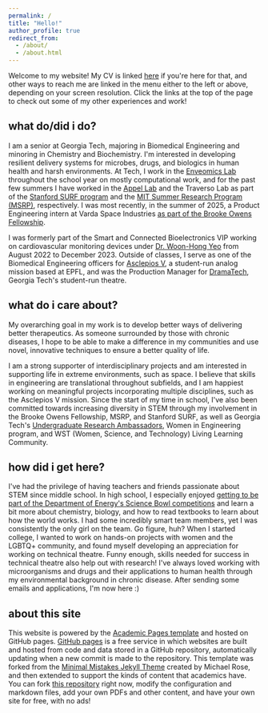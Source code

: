 ```yaml
---
permalink: /
title: "Hello!"
author_profile: true
redirect_from: 
  - /about/
  - /about.html
---
```


Welcome to my website! My CV is linked [here](https://sarakapasi.github.io/cv/) if you're here for that, and other ways to reach me are linked in the menu either to the left or above, depending on your screen resolution. Click the links at the top of the page to check out some of my other experiences and work!

what do/did i do?
------
I am a senior at Georgia Tech, majoring in Biomedical Engineering and minoring in Chemistry and Biochemistry. I'm interested in developing resilient delivery systems for microbes, drugs, and biologics in human health and harsh environments. At Tech, I work in the [Enveomics Lab](https://enve-omics.gatech.edu/people/) throughout the school year on mostly computational work, and for the past few summers I have worked in the [Appel Lab](https://www.supramolecularbiomaterials.com/) and the Traverso Lab as part of the [Stanford SURF program](https://engineering.stanford.edu/students-academics/equity-and-inclusion-initiatives/prospective-graduate-programs/summer) and the [MIT Summer Research Program (MSRP)](https://oge.mit.edu/msrp/profiles/sara-kapasi/), respectively. I was most recently, in the summer of 2025, a Product Engineering intern at Varda Space Industries [as part of the Brooke Owens Fellowship](https://www.brookeowensfellowship.org/sara-kapasi). 

I was formerly part of the Smart and Connected Bioelectronics VIP working on cardiovascular monitoring devices under [Dr. Woon-Hong Yeo](https://www.yeolabgatech.com/) from August 2022 to December 2023. Outside of classes, I serve as one of the Biomedical Engineering officers for [Asclepios V](https://asclepios.ch/), a student-run analog mission based at EPFL, and was the Production Manager for [DramaTech](https://dramatech.org/), Georgia Tech's student-run theatre.

what do i care about?
------
My overarching goal in my work is to develop better ways of delivering better therapeutics. As someone surrounded by those with chronic diseases, I hope to be able to make a difference in my communities and use novel, innovative techniques to ensure a better quality of life. 

I am a strong supporter of interdisciplinary projects and am interested in supporting life in extreme environments, such as space. I believe that skills in engineering are translational throughout subfields, and I am happiest working on meaningful projects incorporating multiple disciplines, such as the Asclepios V mission. Since the start of my time in school, I've also been committed towards increasing diversity in STEM through my involvement in the Brooke Owens Fellowship, MSRP, and Stanford SURF, as well as Georgia Tech's [Undergraduate Research Ambassadors](https://urop.gatech.edu/content/undergraduate-research-ambassador-current), Women in Engineering program, and WST (Women, Science, and Technology) Living Learning Community.

how did i get here?
------
I've had the privilege of having teachers and friends passionate about STEM since middle school. In high school, I especially enjoyed [getting to be part of the Department of Energy's Science Bowl competitions](https://science.osti.gov/wdts/nsb/About/Historical-Information/2022-Competition/Team-Biographies/2022-Finals-High-School-Teams/The-Westminster-Schools) and learn a bit more about chemistry, biology, and how to read textbooks to learn about how the world works. I had some incredibly smart team members, yet I was consistently the only girl on the team. Go figure, huh? When I started  college, I wanted to work on hands-on projects with women and the LGBTQ+ community, and found myself developing an appreciation for working on technical theatre. Funny enough, skills needed for success in technical theatre also help out with research! I've always loved working with microorganisms and drugs and their applications to human health through my environmental background in chronic disease. After sending some emails and applications, I'm now here :) 

about this site
------
This website is powered by the [Academic Pages template](https://github.com/academicpages/academicpages.github.io) and hosted on GitHub pages. [GitHub pages](https://pages.github.com) is a free service in which websites are built and hosted from code and data stored in a GitHub repository, automatically updating when a new commit is made to the repository. This template was forked from the [Minimal Mistakes Jekyll Theme](https://mmistakes.github.io/minimal-mistakes/) created by Michael Rose, and then extended to support the kinds of content that academics have. You can fork [this repository](https://github.com/academicpages/academicpages.github.io) right now, modify the configuration and markdown files, add your own PDFs and other content, and have your own site for free, with no ads!
